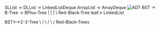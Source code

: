 SLList  -> DLList -> LinkedListDeque 
ArrayList -> ArrayDeque
![ADT](https://cs61b-2.gitbook.io/~gitbook/image?url=https%3A%2F%2F2316889115-files.gitbook.io%2F%7E%2Ffiles%2Fv0%2Fb%2Fgitbook-x-prod.appspot.com%2Fo%2Fspaces%252FCLYj7ccqvV6l4Pt9R0w5%252Fuploads%252Fq0C4VwT6WuLbkdKqTbII%252Fimage.png%3Falt%3Dmedia%26token%3D78a974a6-11d9-48a2-be55-196f63834a47&width=400&dpr=2&quality=100&sign=81d0009b&sv=1)
BST -> B-Tree -> BPlus-Tree
   |                                 |
   |                                 \\
Red-Black-Tree               leaf-> LinkedList

BST<-->2-3-Tree
  \\     \/
   \\   \/
   \\ \/
Red-Black-Trees